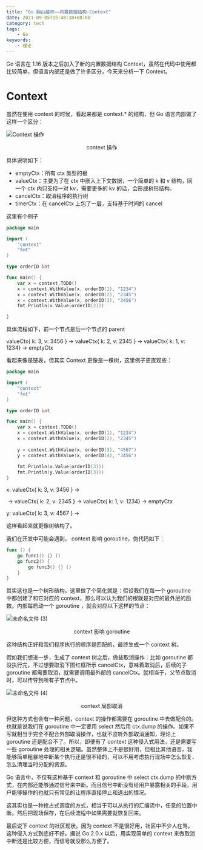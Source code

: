 ```yaml
---
title: "Go 翻山越岭——内置数据结构-Context"
date: 2021-09-05T15:48:38+08:00
category: tech
tags:
    - Go
keywords:
    - 理论
---
```


Go 语言在 1.16 版本之后加入了新的内置数据结构 Context，虽然在代码中使用都比较简单，但语言内部还是做了许多区分，今天来分析一下 Context。



# Context

虽然在使用 context 的时候，看起来都是 context.* 的结构，但 Go 语言内部做了这样一个区分：



![Context 操作](https://cdn.jsdelivr.net/gh/JupiterXue/PictureBed/BlogImg/202109051711081.png)

<center>context 操作</center>



具体说明如下：

- emptyCtx：所有 ctx 类型的根
- valueCtx：主要为了在 ctx 中嵌入上下文数据，一个简单的 k 和 v 结构，同一个 ctx 内只支持一对 kv，需要更多的 kv 的话，会形成树形结构。
- cancelCtx：取消程序的执行树
- timerCtx：在 cancelCtx 上包了一层，支持基于时间的 cancel



这里有个例子

```go
package main

import (
    "context"
    "fmt"
)

type orderID int

func main() {
    var x = context.TODO()
    x = context.WithValue(x, orderID(1), "1234")
    x = context.WithValue(x, orderID(2), "2345")
    x = context.WithValue(x, orderID(3), "3456")
    fmt.Println(x.Value(orderID(2)))

}
```

具体流程如下，前一个节点是后一个节点的 parent

valueCtx{ k: 3, v: 3456 }  →  valueCtx{ k: 2, v: 2345 } → valueCtx{ k: 1, v: 1234} → emptyCtx



看起来像是链表，但其实 Context 更像是一棵树，这里例子更直观些：

```go
package main

import (
    "context"
    "fmt"
)

type orderID int

func main() {
    var x = context.TODO()
    x = context.WithValue(x, orderID(1), "1234")
    x = context.WithValue(x, orderID(2), "2345")
    
    y = context.WithValue(x, orderID(3), "4567")
    y = context.WithValue(x, orderID(4), "3456")
    
    fmt.Println(x.Value(orderID(3)))
    fmt.Println(y.Value(orderID(3)))
}
```

x: valueCtx{ k: 3, v: 3456 }  →

​														→  valueCtx{ k: 2, v: 2345 } → valueCtx{ k: 1, v: 1234} → emptyCtx

y: valueCtx{ k: 3, v: 4567 }  →

这样看起来就更像树结构了。



我们在开发中可能会遇到， context 影响 goroutine，伪代码如下：

```go
func () {
    go func1() {} ()
    go func2() {
        go func3() {} ()
    }
}
```

其实这也是一个树形结构，这里做了个简化就是：假设我们在每一个 goroutine 中都创建了和它对应的 context，那么可以认为我们的根就是对应的最外层的函数。内部每启动一个 goroutine ，就会对应以下这样的节点：



![未命名文件 (3)](https://cdn.jsdelivr.net/gh/JupiterXue/PictureBed/BlogImg/202109051821621.png)

<center>context 影响 goroutine</center>

这种结构正好和我们程序执行的顺序是匹配的，最终生成一个 context 树。



假如我们想进一步，生成了 context 树之后，做些取消操作：比如 goroutine 都没执行完，不过想要取消下图红框所示 cancelCtx，意味着取消后，后续的子 goroutine 都需要取消，就需要调用最外部的 cancelCtx。就相当于，父节点取消时，可以传导到所有子节点中。



![未命名文件 (4)](https://cdn.jsdelivr.net/gh/JupiterXue/PictureBed/BlogImg/202109051821759.png)

<center>context 局部取消</center>

但这种方式也会有一种问题，context 的操作都需要在 goroutine 中去做配合的。也就是说我们在 goroutine 中一定要用 select 然后用 ctx.dump 的操作。如果不写就相当于完全不配合外部取消操作，也就不监听外部取消通知，理论上 goroutine 还是配合不了。所以，即便有了 context 这种侵入式用法，还是需要写一些 goroutine 处理的相关逻辑。虽然整体上不是很好用，但相比其他语言，我能够简单粗暴地中断某个执行还是很不错的，可以不用考虑执行现场中怎么恢复、怎么清理当时分配的资源。



Go 语言中，不仅有这种基于 context 和 goroutine 中 select  ctx.dump 的中断方式，在内部还能够通过信号来中断。而且信号中断没有给用户暴露相关的手段，用户能够操作的也就只有常见的让程序直接停止和退出的情况。



这其实也是一种抢占式调度的方式，相当于可以从执行的汇编流中，任意的位置中断。然后把现场保存，在后续流程中如果需要就恢复回来。



最后说下 context 的社区现状。因为 context 不是很好用，社区中不少人在骂，这种侵入方式到底好不好。据说 Go 2.0.x 以后，用实现简单的 context 来做取消中断还是比较方便，而信号就没那么方便了。
